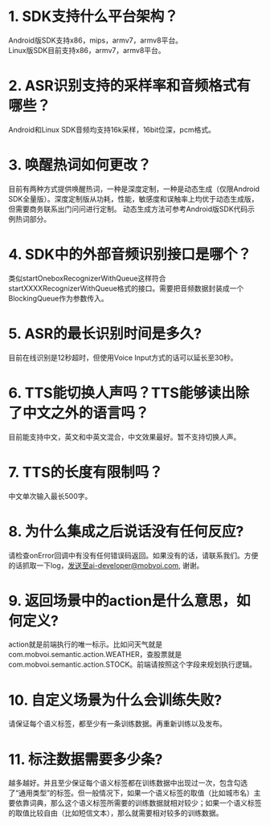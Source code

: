# 1. SDK支持什么平台架构？
Android版SDK支持x86，mips，armv7，armv8平台。  
Linux版SDK目前支持x86，armv7，armv8平台。
# 2. ASR识别支持的采样率和音频格式有哪些？
Android和Linux SDK音频均支持16k采样，16bit位深，pcm格式。

# 3. 唤醒热词如何更改？
目前有两种方式提供唤醒热词，一种是深度定制，一种是动态生成（仅限Android SDK全量版）。深度定制版从功耗，性能，敏感度和误触率上均优于动态生成版，但需要商务联系出门问问进行定制。
动态生成方法可参考Android版SDK代码示例热词部分。

# 4. SDK中的外部音频识别接口是哪个？
类似startOneboxRecognizerWithQueue这样符合startXXXXRecognizerWithQueue格式的接口。需要把音频数据封装成一个BlockingQueue作为参数传入。

# 5. ASR的最长识别时间是多久?
目前在线识别是12秒超时，但使用Voice Input方式的话可以延长至30秒。

# 6. TTS能切换人声吗？TTS能够读出除了中文之外的语言吗？
目前能支持中文，英文和中英文混合，中文效果最好。暂不支持切换人声。

# 7. TTS的长度有限制吗？
中文单次输入最长500字。

# 8. 为什么集成之后说话没有任何反应?
请检查onError回调中有没有任何错误码返回。如果没有的话，请联系我们。方便的话抓取一下log，发送至ai-developer@mobvoi.com, 谢谢。

# 9. 返回场景中的action是什么意思，如何定义?
action就是前端执行的唯一标示。比如问天气就是com.mobvoi.semantic.action.WEATHER，查股票就是com.mobvoi.semantic.action.STOCK。前端请按照这个字段来规划执行逻辑。

# 10. 自定义场景为什么会训练失败?
请保证每个语义标签，都至少有一条训练数据。再重新训练以及发布。

# 11. 标注数据需要多少条?
越多越好。并且至少保证每个语义标签都在训练数据中出现过一次，包含勾选了“通用类型”的标签。但一般情况下，如果一个语义标签的取值（比如城市名）主要依靠词典，那么这个语义标签所需要的训练数据就相对较少；如果一个语义标签的取值比较自由（比如短信文本），那么就需要相对较多的训练数据。

